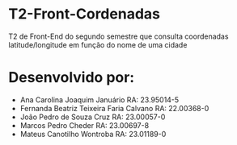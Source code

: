 # T2-Front-Cordenadas
T2 de Front-End do segundo semestre que
consulta coordenadas latitude/longitude em função do nome de uma cidade

# Desenvolvido por:
- Ana Carolina Joaquim Januário RA: 23.95014-5
- Fernanda Beatriz Teixeira Faria Calvano RA: 22.00368-0
- João Pedro de Souza Cruz RA: 23.00057-0
- Marcos Pedro Cheder RA: 23.00697-8
- Mateus Canotilho Wontroba RA: 23.01189-0
